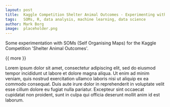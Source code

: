 ```yaml
---
layout: post
title:  Kaggle Competition Shelter Animal Outcomes - Experimenting with SOMs
tags:   SOMs, R, data analysis, machine learning, data science
author: Mark Borg
image:  placeholder.png
---
```


Some experimentation with SOMs (Self Organising Maps) for the Kaggle Competition 'Shelter Animal Outcomes'.

{{ more }}

Lorem ipsum dolor sit amet, consectetur adipiscing elit, sed do eiusmod tempor incididunt ut labore et dolore magna aliqua. Ut enim ad minim veniam, quis nostrud exercitation ullamco laboris nisi ut aliquip ex ea commodo consequat. Duis aute irure dolor in reprehenderit in voluptate velit esse cillum dolore eu fugiat nulla pariatur. Excepteur sint occaecat cupidatat non proident, sunt in culpa qui officia deserunt mollit anim id est laborum.

